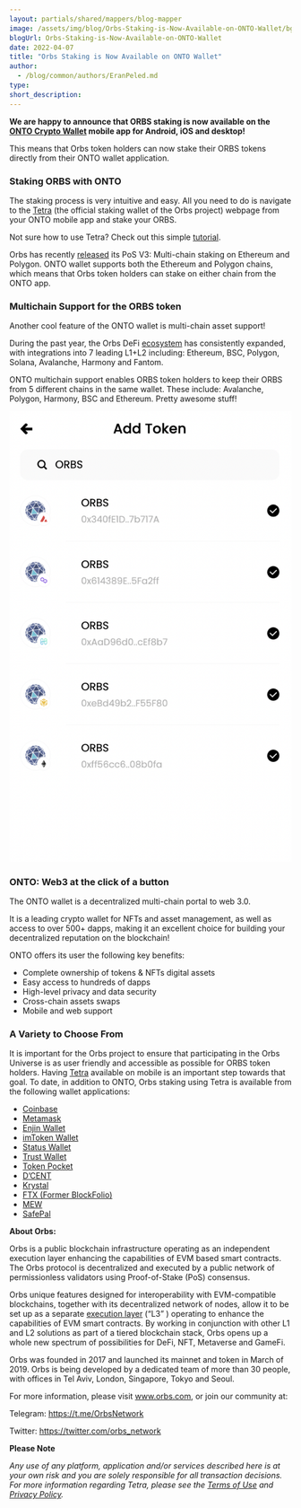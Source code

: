 ```yaml
---
layout: partials/shared/mappers/blog-mapper
image: /assets/img/blog/Orbs-Staking-is-Now-Available-on-ONTO-Wallet/bg.jpg
blogUrl: Orbs-Staking-is-Now-Available-on-ONTO-Wallet
date: 2022-04-07
title: "Orbs Staking is Now Available on ONTO Wallet"
author:
  - /blog/common/authors/EranPeled.md
type:
short_description:
---
```


**We are happy to announce that ORBS staking is now available on the [ONTO Crypto Wallet](https://onto.app/en/) mobile app for Android, iOS and desktop!**

This means that Orbs token holders can now stake their ORBS tokens directly from their ONTO wallet application.


### Staking ORBS with ONTO

The staking process is very intuitive and easy. All you need to do is navigate to the [Tetra](https://staking.orbs.network/) (the official staking wallet of the Orbs project) webpage from your ONTO mobile app and stake your ORBS. 

Not sure how to use Tetra? Check out this simple [tutorial](https://www.orbs.com/tetra-orbs-staking-wallet-tutorial/).

Orbs has recently [released](https://www.orbs.com/PolygonStakingDate/) its PoS V3: Multi-chain staking on Ethereum and Polygon. ONTO wallet supports both the Ethereum and Polygon chains, which means that Orbs token holders can stake on either chain from the ONTO app.



### Multichain Support for the ORBS token

Another cool feature of the ONTO wallet is multi-chain asset support!

During the past year, the Orbs DeFi [ecosystem](https://www.orbs.com/ecosystem/) has consistently expanded, with integrations into 7 leading L1+L2 including: Ethereum, BSC, Polygon, Solana, Avalanche, Harmony and Fantom.

ONTO multichain support enables ORBS token holders to keep their ORBS from 5 different chains in the same wallet. These include: Avalanche, Polygon, Harmony, BSC and Ethereum. Pretty awesome stuff!

![Orbs](/assets/img/blog/Orbs-Staking-is-Now-Available-on-ONTO-Wallet/image1.png)


### ONTO: Web3 at the click of a button

The ONTO wallet is a decentralized multi-chain portal to web 3.0.

It is a leading crypto wallet for NFTs and asset management, as well as access to over 500+ dapps, making it an excellent choice for building your decentralized reputation on the blockchain!

ONTO offers its user the following key benefits:

- Complete ownership of tokens & NFTs digital assets
- Easy access to hundreds of dapps
- High-level privacy and data security
- Cross-chain assets swaps
- Mobile and web support

### A Variety to Choose From

It is important for the  Orbs project to ensure that participating in the Orbs Universe is as user friendly and 
accessible as possible for ORBS token holders. Having [Tetra](https://staking.orbs.network/) available on mobile is an important step
towards that goal. To date, in addition to ONTO, Orbs staking using Tetra is available from the following 
wallet applications:
 
- [Coinbase](https://www.orbs.com/orbs-staking-is-now-available-on-the-coinbase-wallet-mobile-app)
- [Metamask](https://www.orbs.com/orbs-swaps-and-staking-now-available-on-metamask-wallet)
- [Enjin Wallet](https://www.orbs.com/tetra-staking-wallet-by-orbs-now-on-mobile)
- [imToken Wallet](https://www.orbs.com/orbs-tetra-staking-is-now-available-on-imtoken-wallet)
- [Status Wallet](https://www.orbs.com/orbs-staking-is-now-available-on-the-status-wallet-mobile-app)
- [Trust Wallet](https://www.orbs.com/orbs-staking-is-now-available-on-the-trust-wallet-mobile)
- [Token Pocket](https://www.orbs.com/orbs-staking-is-now-available-on-token-pocket-wallet-mobile-app)
- [D’CENT](https://www.orbs.com/orbs-staking-is-now-available-on-dcent-wallet-mobile-app/)
- [Krystal](https://www.orbs.com/orbs-and-krystal-announce-a-partnership-focused-on-defi/)
- [FTX (Former BlockFolio)](https://www.orbs.com/orbs-is-now-available-on-blockfolio/)
- [MEW](https://play.google.com/store/apps/details?id=com.myetherwallet.mewwallet&hl=en&gl=US)
- [SafePal](https://www.orbs.com/Orbs-Staking-is-Now-Available-on-the-SafePal-Crypto-Wallet/)


<div class='line-separator'> </div>


**About Orbs:**


Orbs is a public blockchain infrastructure operating as an independent execution layer enhancing the capabilities of EVM based smart contracts. The Orbs protocol is decentralized and executed by a public network of permissionless validators using Proof-of-Stake (PoS) consensus.

Orbs unique features designed for interoperability with EVM-compatible blockchains, together with its decentralized network of nodes, allow it to be set up as a separate [execution layer](https://www.orbs.com/How-Orbs-Hybrid-Architecture-Is-Becoming-a-Game-Changer-in-DeFi/) (“L3” ) operating to enhance the capabilities of EVM smart contracts. By working in conjunction with other L1 and L2 solutions as part of a tiered blockchain stack, Orbs opens up a whole new spectrum of possibilities for DeFi, NFT, Metaverse and GameFi.

Orbs was founded in 2017 and launched its mainnet and token in March of 2019. Orbs is being developed by a dedicated team of more than 30 people, with offices in Tel Aviv, London, Singapore, Tokyo and Seoul.

For more information, please visit www.orbs.com, or join our community at:

Telegram: https://t.me/OrbsNetwork

Twitter: https://twitter.com/orbs_network


<div class='line-separator'> </div>

**Please Note**

_Any use of any platform, application and/or services described here is at your own risk and you are solely responsible for all transaction decisions. For more information regarding Tetra, please see the [Terms of Use](https://staking.orbs.network/34ddbf2e660b9b7d284130e8444f09be.pdf) and [Privacy Policy](https://staking.orbs.network/bf7dd07efc692312eb717f6d2c367392.pdf)._
